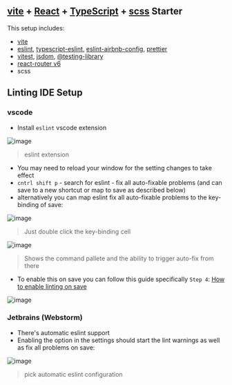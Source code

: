 ## [vite](https://vitejs.dev/) + [React](https://reactjs.org/) + [TypeScript](https://www.typescriptlang.org/) + [scss](https://sass-lang.com/) Starter

This setup includes:
* [vite](https://vitejs.dev/)
* [eslint](https://eslint.org/), [typescript-eslint](https://typescript-eslint.io/), [eslint-airbnb-config](https://github.com/airbnb/javascript), [prettier](https://prettier.io/)
* [vitest](https://vitest.dev/), [jsdom](https://github.com/jsdom/jsdom), [@testing-library](https://testing-library.com/)
* [react-router v6](https://reactrouter.com/en/main)
* scss 


## Linting IDE Setup 
### vscode 
- Install `eslint` vscode extension 

![image](https://user-images.githubusercontent.com/61157456/228272153-f29b4376-d7f7-4749-acf3-9f95c5e16449.png)
> eslint extension

- You may need to reload your window for the setting changes to take effect
- `cntrl shift p` - search for eslint - fix all auto-fixable problems (and can save to a new shortcut or map to save as described below) 
- alternatively you can map eslint fix all auto-fixable problems to the key-binding of save: 

![image](https://user-images.githubusercontent.com/61157456/228275025-5ef3afef-5838-4881-b556-d9eac586fa02.png)
> Just double click the key-binding cell 

![image](https://user-images.githubusercontent.com/61157456/228268714-516b4e96-f4b2-43c1-a118-086dbc37ece1.png)
> Shows the command pallete and the ability to trigger auto-fix from there

- To enable this on save you can follow this guide specifically `Step 4`: [How to enable linting on save](https://www.digitalocean.com/community/tutorials/workflow-auto-eslinting)

![image](https://user-images.githubusercontent.com/61157456/228269212-7f93f370-3f0e-4919-9d41-efae27cd7459.png)

### Jetbrains (Webstorm) 
- There's automatic eslint support 
- Enabling the option in the settings should start the lint warnings as well as fix all problems on save: 

![image](https://user-images.githubusercontent.com/61157456/228271706-0cf89b07-1fd8-4e16-83af-c3daad86cccf.png)
> pick automatic eslint configuration 
